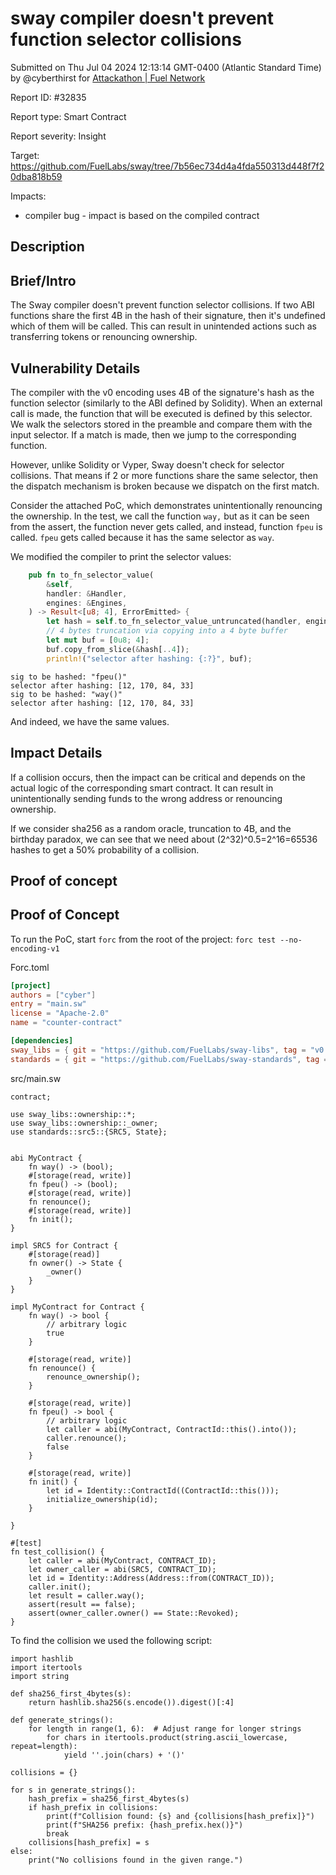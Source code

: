 
# sway compiler doesn't prevent function selector collisions

Submitted on Thu Jul 04 2024 12:13:14 GMT-0400 (Atlantic Standard Time) by @cyberthirst for [Attackathon | Fuel Network](https://immunefi.com/bounty/fuel-network-attackathon/)

Report ID: #32835

Report type: Smart Contract

Report severity: Insight

Target: https://github.com/FuelLabs/sway/tree/7b56ec734d4a4fda550313d448f7f20dba818b59

Impacts:
- compiler bug - impact is based on the compiled contract

## Description
## Brief/Intro
The Sway compiler doesn't prevent function selector collisions. If two ABI functions share the first 4B in the hash of their signature, then it's undefined which of them will be called. This can result in unintended actions such as transferring tokens or renouncing ownership. 

## Vulnerability Details
The compiler with the v0 encoding uses 4B of the signature's hash as the function selector (similarly to the ABI defined by Solidity). When an external call is made, the function that will be executed is defined by this selector. We walk the selectors stored in the preamble and compare them with the input selector. If a match is made, then we jump to the corresponding function.

However, unlike Solidity or Vyper, Sway doesn't check for selector collisions. That means if 2 or more functions share the same selector, then the dispatch mechanism is broken because we dispatch on the first match.

Consider the attached PoC, which demonstrates unintentionally renouncing the ownership. In the test, we call the function `way,` but as it can be seen from the assert, the function never gets called, and instead, function `fpeu` is called. `fpeu` gets called because it has the same selector as `way`.

We modified the compiler to print the selector values:
```rust
    pub fn to_fn_selector_value(
        &self,
        handler: &Handler,
        engines: &Engines,
    ) -> Result<[u8; 4], ErrorEmitted> {
        let hash = self.to_fn_selector_value_untruncated(handler, engines)?;
        // 4 bytes truncation via copying into a 4 byte buffer
        let mut buf = [0u8; 4];
        buf.copy_from_slice(&hash[..4]);
        println!("selector after hashing: {:?}", buf);
```
```
sig to be hashed: "fpeu()"
selector after hashing: [12, 170, 84, 33]
sig to be hashed: "way()"
selector after hashing: [12, 170, 84, 33]
```
And indeed, we have the same values.

## Impact Details
If a collision occurs, then the impact can be critical and depends on the actual logic of the corresponding smart contract. It can result in unintentionally sending funds to the wrong address or renouncing ownership.

If we consider sha256 as a random oracle, truncation to 4B, and the birthday paradox, we can see that we need about (2^32)^0.5=2^16=65536 hashes to get a 50% probability of a collision.
        
## Proof of concept
## Proof of Concept
To run the PoC, start `forc` from the root of the project: `forc test --no-encoding-v1`

Forc.toml
```toml
[project]
authors = ["cyber"]
entry = "main.sw"
license = "Apache-2.0"
name = "counter-contract"

[dependencies]
sway_libs = { git = "https://github.com/FuelLabs/sway-libs", tag = "v0.22.0" }
standards = { git = "https://github.com/FuelLabs/sway-standards", tag = "v0.5.1" }
```

src/main.sw
```sway
contract;

use sway_libs::ownership::*;
use sway_libs::ownership::_owner;
use standards::src5::{SRC5, State};


abi MyContract {
    fn way() -> (bool);
    #[storage(read, write)]
    fn fpeu() -> (bool);
    #[storage(read, write)]
    fn renounce();
    #[storage(read, write)]
    fn init();
}

impl SRC5 for Contract {
    #[storage(read)]
    fn owner() -> State {
        _owner()
    }
}

impl MyContract for Contract {
    fn way() -> bool {
        // arbitrary logic
        true
    }

    #[storage(read, write)]
    fn renounce() {
        renounce_ownership();
    }

    #[storage(read, write)]
    fn fpeu() -> bool {
        // arbitrary logic
        let caller = abi(MyContract, ContractId::this().into());
        caller.renounce();
        false
    }

    #[storage(read, write)]
    fn init() {
        let id = Identity::ContractId((ContractId::this()));
        initialize_ownership(id);
    } 

}

#[test]
fn test_collision() {
    let caller = abi(MyContract, CONTRACT_ID);
    let owner_caller = abi(SRC5, CONTRACT_ID);
    let id = Identity::Address(Address::from(CONTRACT_ID));
    caller.init();
    let result = caller.way();
    assert(result == false);
    assert(owner_caller.owner() == State::Revoked);
}
```

To find the collision we used the following script:
```
import hashlib
import itertools
import string

def sha256_first_4bytes(s):
    return hashlib.sha256(s.encode()).digest()[:4]

def generate_strings():
    for length in range(1, 6):  # Adjust range for longer strings
        for chars in itertools.product(string.ascii_lowercase, repeat=length):
            yield ''.join(chars) + '()'

collisions = {}

for s in generate_strings():
    hash_prefix = sha256_first_4bytes(s)
    if hash_prefix in collisions:
        print(f"Collision found: {s} and {collisions[hash_prefix]}")
        print(f"SHA256 prefix: {hash_prefix.hex()}")
        break
    collisions[hash_prefix] = s
else:
    print("No collisions found in the given range.")
```

